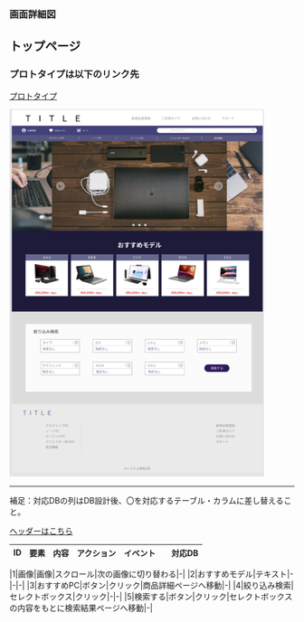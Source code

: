 
### 画面詳細図
## トップページ
### プロトタイプは以下のリンク先
[プロトタイプ](https://www.figma.com/file/wcRIGueq4vM1sdFyJs55Xj/%E7%94%BB%E9%9D%A2%E3%83%87%E3%82%B6%E3%82%A4%E3%83%B3?node-id=0%3A1)

<img src = "./img/toppage.png" width = "450">

******

補足：対応DBの列はDB設計後、〇を対応するテーブル・カラムに差し替えること。

[ヘッダーはこちら](https://github.com/Aso2001011/SD2A03Dev/blob/main/%E7%94%BB%E9%9D%A2%E8%A9%B3%E7%B4%B0%E5%9B%B3/%E3%83%98%E3%83%83%E3%83%80%E3%83%BC.md)

| ID | 要素 | 内容 | アクション | イベント |　対応DB |
|----|------|------|------------|---------|--------------|

|1|画像|画像|スクロール|次の画像に切り替わる|-|
|2|おすすめモデル|テキスト|-|-|-|
|3|おすすめPC|ボタン|クリック|商品詳細ページへ移動|-|
|4|絞り込み検索|セレクトボックス|クリック|-|-|
|5|検索する|ボタン|クリック|セレクトボックスの内容をもとに検索結果ページへ移動|-|


